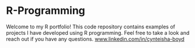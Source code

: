 # R-Programming
Welcome to my R portfolio! This code repository contains examples of projects I have developed using R programming.
Feel free to take a look and reach out if you have any questions. www.linkedin.com/in/cynteisha-boyd
